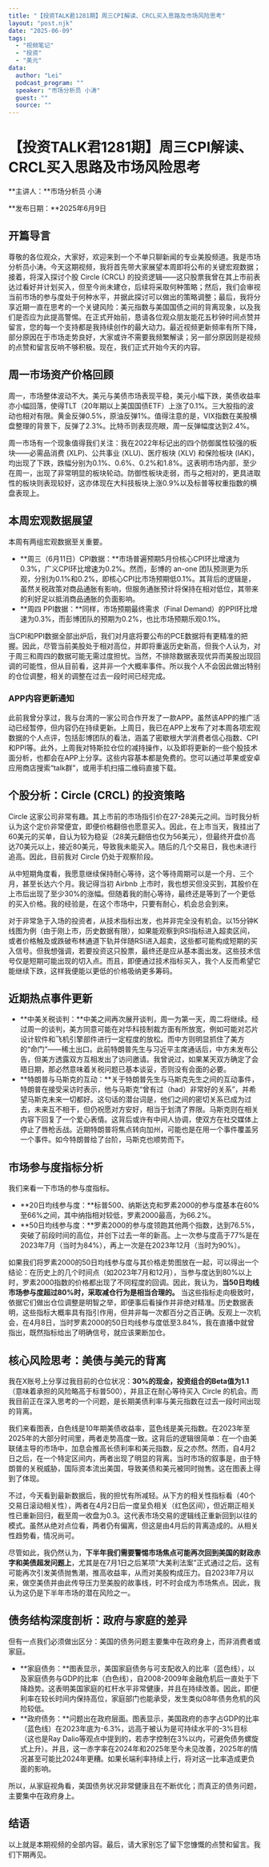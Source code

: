 ```yaml
---
title: "【投资TALK君1281期】周三CPI解读、CRCL买入思路及市场风险思考"
layout: "post.njk"  
date: "2025-06-09"
tags:
  - "视频笔记"
  - "投资"
  - "美元"
data:
  author: "Lei"
  podcast_program: ""
  speaker: "市场分析员 小涛"
  guest: "" 
  source: ""
---
```


# 【投资TALK君1281期】周三CPI解读、CRCL买入思路及市场风险思考

**主讲人：**市场分析员 小涛

**发布日期：**2025年6月9日

## 开篇导言

尊敬的各位观众，大家好，欢迎来到一个不单只聊新闻的专业美股频道。我是市场分析员小涛。今天这期视频，我将首先带大家展望本周即将公布的关键宏观数据；接着，将深入探讨个股
Circle (CRCL)
的投资逻辑——这只股票我曾在其上市前表达过看好并计划买入，但至今尚未建仓，后续将采取何种策略；然后，我们会审视当前市场的参与度处于何种水平，并据此探讨可以做出的策略调整；最后，我将分享近期一直在思考的一个关键风险：美元指数与美国国债之间的背离现象，以及我们是否应为此提高警惕。在正式开始前，恳请各位观众朋友能花五秒钟时间点赞并留言，您的每一个支持都是我持续创作的最大动力。最近视频更新频率有所下降，部分原因在于市场走势良好，大家或许不需要我频繁解读；另一部分原因则是视频的点赞和留言反响不够积极。现在，我们正式开始今天的内容。

## 周一市场资产价格回顾

周一，市场整体波动不大。美元与美债市场表现平稳，美元小幅下跌，美债收益率亦小幅回落，使得TLT（20年期以上美国国债ETF）上涨了0.1%。三大股指的波动也相对有限。黄金反弹0.5%，原油反弹1%。值得注意的是，VIX指数在美股横盘整理的背景下，反弹了2.3%。比特币则表现亮眼，周一反弹幅度达到2.4%。

周一市场有一个现象值得我们关注：我在2022年标记出的四个防御属性较强的板块——必需品消费
(XLP)、公共事业 (XLU)、医疗板块 (XLV) 和保险板块
(IAK)，均出现了下跌，跌幅分别为0.1%、0.6%、0.2%和1.8%。这表明市场内部，至少在周一，出现了非常明显的板块轮动。防御性板块走弱，而与之相对的，更具进取性的板块则表现较好，这亦体现在大科技板块上涨0.9%以及标普等权重指数的横盘表现上。

## 本周宏观数据展望

本周有两组宏观数据至关重要。

- **周三（6月11日）CPI数据：**市场普遍预期5月份核心CPI环比增速为0.3%，广义CPI环比增速为0.2%。然而，彭博的
  an-one
  团队预测更为乐观，分别为0.1%和0.2%，即核心CPI比市场预期低0.1%。其背后的逻辑是，虽然关税政策对商品通胀有影响，但服务通胀预计将保持在相对低位，其带来的利好足以抵消商品通胀的负面影响。
- **周四 PPI数据：**同样，市场预期最终需求（Final
  Demand）的PPI环比增速为0.3%，而彭博团队的预期为0.2%，也比市场预期乐观0.1%。

当CPI和PPI数据全部出炉后，我们对月底将要公布的PCE数据将有更精准的把握。因此，尽管当前美股处于相对高位，并即将重返历史新高，但我个人认为，对于周三和周四的数据可能无需过度担忧。当然，不排除数据表现优异而美股出现回调的可能性，但从目前看，这并非一个大概率事件。所以我个人不会因此做出特别的仓位调整，相关的调整在过去一段时间已经完成。

### APP内容更新通知

此前我曾分享过，我与台湾的一家公司合作开发了一款APP。虽然该APP的推广活动已经暂停，但内容仍在持续更新。上周日，我已在APP上发布了对本周各项宏观数据的个人点评，包括彭博团队的看法，涵盖了密歇根大学消费者信心指数、CPI和PPI等。此外，上周我对特斯拉仓位的减持操作，以及即将更新的一些个股技术面分析，也都会在APP上分享。这些内容基本都是免费的。您可以通过苹果或安卓应用商店搜索“talk群”，或用手机扫描二维码直接下载。

## 个股分析：Circle (CRCL) 的投资策略

Circle
这家公司非常有趣。其上市前的市场指引价在27-28美元之间。当时我分析认为这个定价非常便宜，即便价格翻倍也愿意买入。因此，在上市当天，我挂出了60美元的买单，自认为较为稳妥（28美元翻倍也仅为56美元），但最终开盘价高达70美元以上，接近80美元，导致我未能买入。随后的几个交易日，我也未进行追高。因此，目前我对
Circle 仍处于观察阶段。

从中短期角度看，我愿意继续保持耐心等待，这个等待周期可以是一个月、三个月，甚至长达六个月。我记得当初
Airbnb
上市时，我也想买但没买到，其股价在上市后出现了至少30%的涨幅。但随着我的耐心等待，最终还是等到了一个更低的买入价格。我的经验是，在这个市场中，只要有耐心，机会总会到来。

对于非常急于入场的投资者，从技术指标出发，也并非完全没有机会。以15分钟K线图为例（由于刚上市，历史数据有限），如果能观察到RSI指标进入超卖区间，或者价格触及或跌破布林通道下轨并伴随RSI进入超卖，这些都可能构成短期的买入信号。但我想强调，若要投资这只股票，最终还是应从基本面出发。这些技术信号仅是短期可能出现的切入点。而且，即便通过技术指标买入，我个人反而希望它能继续下跌，这样我便能以更低的价格吸纳更多筹码。

## 近期热点事件更新

- **中美关税谈判：**中美之间再次展开谈判，周一为第一天，周二将继续。经过周一的谈判，美方同意可能在对华科技制裁方面有所放宽，例如可能对芯片设计软件和飞机引擎部件进行一定程度的放松。而中方则明显抓住了美方的“命门”——稀土出口。此前特朗普先生与习近平主席通话后，中方未发布公告，但美方透露双方互相发出了访问邀请。我曾说过，如果某天双方确定了会晤日期，那必然意味着关税问题已基本谈妥，否则没有会面的必要。
- **特朗普与马斯克的互动：**关于特朗普先生与马斯克先生之间的互动事件，特朗普在接受采访时表示，他与马斯克“曾有过（had）非常好的关系”，并希望马斯克未来一切都好。这句话的潜台词是，他们之间的密切关系已成为过去，未来互不相干，但仍祝愿对方安好，相当于划清了界限。马斯克则在相关内容下回复了一个爱心表情。这背后或许有中间人协调，使双方在社交媒体上停止了唇枪舌战。近期特朗普将焦点转向加州，可能也是在用一个事件覆盖另一个事件。如今特朗普给了台阶，马斯克也顺势而下。

## 市场参与度指标分析

我们来看一下市场的参与度指标。

- **20日均线参与度：**标普500、纳斯达克和罗素2000的参与度基本在60%至66%之间，其中纳指相对较低，罗素2000最高，为66.2%。
- **50日均线参与度：**罗素2000的参与度领跑其他两个指数，达到76.5%，突破了前段时间的高位，并创下过去一年的新高。上一次参与度高于77%是在2023年7月（当时为84%），再上一次是在2023年12月（当时为90%）。

如果我们将罗素2000的50日均线参与度与其价格走势图放在一起，可以得出一个结论：在历史上的几个时间点（如2023年7月和12月），当参与度达到80%以上时，罗素2000指数的价格都出现了不同程度的回调。因此，我认为，**当50日均线市场参与度超过80%时，采取减仓行为是相当合理的。**
当这些指标走向极致时，依据它们做出仓位调整是明智之举，即便事后看操作并非绝对精准。历史数据表明，这些指标大概率具有指引作用，但并非每一次都百分之百正确。反观上一次机会，在4月8日，当时罗素2000的50日均线参与度低至3.84%，我在直播中就曾指出，既然指标给出了明确信号，就应该果断加仓。

## 核心风险思考：美债与美元的背离

我在X账号上分享过我目前的仓位状况：**30%的现金，投资组合的Beta值为1.1**（意味着承担的风险略高于标普500），并且正在耐心等待买入
Circle
的机会。而我目前正在深入思考的一个问题，是长期美债利率与美元指数在过去一段时间出现的背离。

我们来看图表，白色线是10年期美债收益率，蓝色线是美元指数。在2023年至2025年的大部分时间里，两者走势高度一致。这背后的逻辑很简单：在一个由美联储主导的市场中，加息会推高长债利率和美元指数，反之亦然。然而，自4月2日之后，在一个特定区间内，两者出现了明显的背离。当时市场的叙事是，由于特朗普的关税威胁，国际资本流出美国，导致美债和美元被同时抛售。这在图表上得到了体现。

不过，今天看到最新数据后，我的担忧有所减轻。从下方的相关性指标看（40个交易日滚动相关性），两者在4月2日后一度呈负相关（红色区间），但近期正相关性已重新回归，截至周一收盘为0.3。这代表市场交易的逻辑线正重新回到以往的模式。虽然从绝对点位看，两者仍有偏离，但这是由4月后的背离造成的。从相关性趋势看，情况尚可。

尽管如此，我仍然认为，**下半年我们需要警惕市场焦点可能再次回到美国的财政赤字和美债超发问题上**，尤其是在7月1日之后某项“大美利法案”正式通过之后。这有可能再次引发美债抛售潮，推高收益率，从而对美股构成压力。自2023年7月以来，做空美债并由此传导压力至美股的故事线，时不时会成为市场焦点。因此，我认为这仍是下半年市场的潜在风险之一。

## 债务结构深度剖析：政府与家庭的差异

但有一点我们必须做出区分：美国的债务问题主要集中在政府身上，而非消费者或家庭。

- **家庭债务：**图表显示，美国家庭债务与可支配收入的比率（蓝色线），以及家庭债务与GDP的比率（白色线），自2008-2009年金融危机后一直处于下降趋势。这表明美国家庭的杠杆水平非常健康，并且在持续改善。因此，即便利率在较长时间内保持高位，家庭部门也能承受，发生类似08年债务危机的风险较低。
- **政府债务：**问题出在政府层面。图表显示，美国政府的赤字占GDP的比率（蓝色线）在2023年底为-6.3%，远高于被认为是可持续水平的-3%目标（这也是Ray
  Dalio等观点中提到的，若赤字控制在3%以内，可避免债务螺旋式上升）。并且，这一赤字率在2024年和2025年至今未见改善，2025年的情况甚至可能比2024年更糟。如果长端利率持续上行，将对这一比率造成更负面的影响。

所以，从家庭视角看，美国债务状况非常健康且在不断优化；而真正的债务问题，主要集中在政府身上。

## 结语

以上就是本期视频的全部内容。最后，请大家别忘了留下您慷慨的点赞和留言。我们下期再见。
